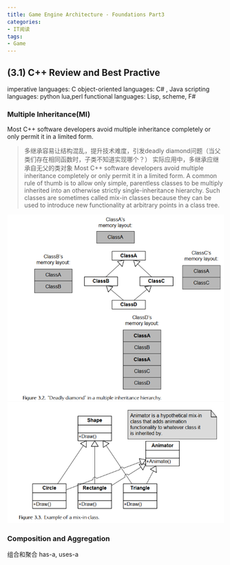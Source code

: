 ```yaml
---
title: Game Engine Architecture - Foundations Part3
categories:
- IT阅读
tags: 
- Game
---
```


## (3.1) C++ Review and Best Practive

imperative languages: C
object-oriented languages: C# , Java
scripting languages: python lua,perl
functional languages: Lisp, scheme, F# 

### Multiple Inheritance(MI)
Most C++ software developers avoid multiple inheritance completely or
only permit it in a limited form. 
> 多继承容易让结构混乱，提升技术难度，引发deadly diamond问题（当父类们存在相同函数时，子类不知道实现哪个？）
> 实际应用中，多继承应继承自无父的类对象
> Most C++ software developers avoid multiple inheritance completely or
only permit it in a limited form. A common rule of thumb is to allow only
simple, parentless classes to be multiply inherited into an otherwise strictly
single-inheritance hierarchy. Such classes are sometimes called mix-in classes
because they can be used to introduce new functionality at arbitrary points in
a class tree. 

![Deadly diamond](./img/1575255814499.png)
![Mix-in class](/img/1575255482902.png)

### Composition and Aggregation

组合和聚合
has-a, uses-a